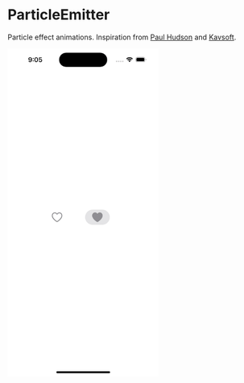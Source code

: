 # ParticleEmitter
Particle effect animations. Inspiration from [Paul Hudson](https://www.hackingwithswift.com/store/pro-swiftui) and [Kavsoft](https://www.youtube.com/watch?v=sLdQdOtpf7A).

<img src="https://raw.githubusercontent.com/Elichartnett/ParticleEmitter/main/1.gif" alt="1" width="300"/>
